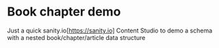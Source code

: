# Book chapter demo

Just a quick sanity.io[https://sanity.io] Content Studio to demo a schema with a nested book/chapter/article data structure

